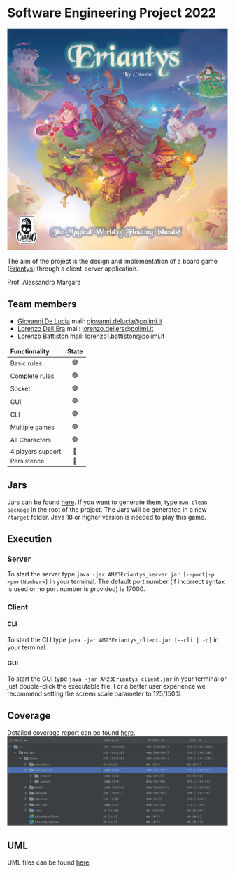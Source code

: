 # Software Engineering Project 2022

![](src/main/resources/images/home.jpg)

The aim of the project is the design and implementation of a board game ([Eriantys](https://www.craniocreations.it/prodotto/eriantys/)) through a client-server application.

Prof. Alessandro Margara

## Team members

- [Giovanni De Lucia](https://github.com/gio-del) mail: giovanni.delucia@polimi.it
- [Lorenzo Dell'Era](https://github.com/LorenzoDellera) mail: lorenzo.dellera@polimi.it
- [Lorenzo Battiston](https://github.com/lorenzo-battiston) mail: lorenzo1.battiston@polimi.it

| Functionality     | State |
|:------------------|:-----:|
| Basic rules       |  🟢   |
| Complete rules    |  🟢   |
| Socket            |  🟢   |
| GUI               |  🟢   |
| CLI               |  🟢   |
| Multiple games    |  🟢   |
| All Characters    |  🟢   |
| 4 players support |  🔴   |
| Persistence       |  🔴   |

## Jars
Jars can be found [here](deliverables/final/jars). If you want to generate them, type `mvn clean package` in the root of the project.
The Jars will be generated in a new `/target` folder.
Java 18 or higher version is needed to play this game.

## Execution

### Server
To start the server type `java -jar AM23Eriantys_server.jar [--port|-p <portNumber>]` in your terminal.
The default port number (if incorrect syntax is used or no port number is provided) is 17000.

### Client
#### CLI
To start the CLI type `java -jar AM23Eriantys_client.jar [--cli | -c]` in your terminal.
#### GUI
To start the GUI type `java -jar AM23Eriantys_client.jar` in your terminal or just double-click the executable file.
For a better user experience we recommend setting the screen scale parameter to 125/150%

## Coverage
Detailed coverage report can be found [here](deliverables/final/coverage_report).
![](.github/images/coverage.png)

## UML
UML files can be found [here](deliverables/final/uml_final).